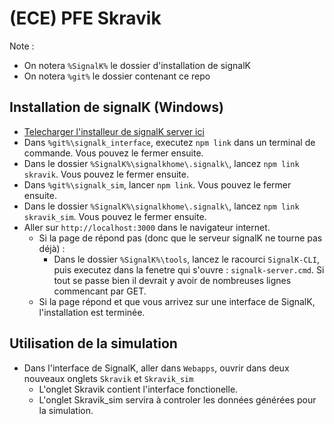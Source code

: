 

# (ECE) PFE Skravik

Note : 
- On notera `%SignalK%` le dossier d'installation de signalK
- On notera `%git%` le dossier contenant ce repo

## Installation de signalK (Windows)
- [Telecharger l'installeur de signalK server ici](https://github.com/SignalK/signalk-server-windows)
- Dans `%git%\signalk_interface`, executez `npm link` dans un terminal de commande. Vous pouvez le fermer ensuite.
- Dans le dossier `%SignalK%\signalkhome\.signalk\`, lancez `npm link skravik`. Vous pouvez le fermer ensuite.
- Dans `%git%\signalk_sim`, lancer `npm link`. Vous pouvez le fermer ensuite.
- Dans le dossier `%SignalK%\signalkhome\.signalk\`, lancez `npm link skravik_sim`. Vous pouvez le fermer ensuite.
- Aller sur `http://localhost:3000` dans le navigateur internet.
	- Si la page de répond pas (donc que le serveur signalK ne tourne pas déjà) : 
		- Dans le dossier `%SignalK%\tools`, lancez le racourci `SignalK-CLI`, puis executez dans la fenetre qui s'ouvre : `signalk-server.cmd`. Si tout se passe bien il devrait y avoir de nombreuses lignes commencant par GET.
	- Si la page répond et que vous arrivez sur une interface de SignalK, l'installation est terminée.

## Utilisation de la simulation
- Dans l'interface de SignalK, aller dans `Webapps`, ouvrir dans deux nouveaux onglets `Skravik` et `Skravik_sim`
	- L'onglet Skravik contient l'interface fonctionelle.
	- L'onglet Skravik_sim servira à controler les données générées pour la simulation.
